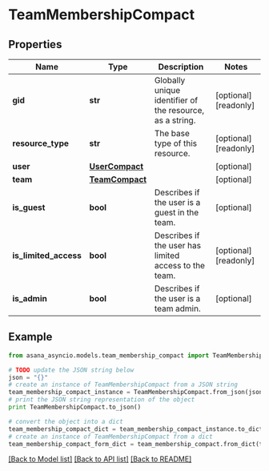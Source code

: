 # TeamMembershipCompact


## Properties

Name | Type | Description | Notes
------------ | ------------- | ------------- | -------------
**gid** | **str** | Globally unique identifier of the resource, as a string. | [optional] [readonly] 
**resource_type** | **str** | The base type of this resource. | [optional] [readonly] 
**user** | [**UserCompact**](UserCompact.md) |  | [optional] 
**team** | [**TeamCompact**](TeamCompact.md) |  | [optional] 
**is_guest** | **bool** | Describes if the user is a guest in the team. | [optional] 
**is_limited_access** | **bool** | Describes if the user has limited access to the team. | [optional] [readonly] 
**is_admin** | **bool** | Describes if the user is a team admin. | [optional] 

## Example

```python
from asana_asyncio.models.team_membership_compact import TeamMembershipCompact

# TODO update the JSON string below
json = "{}"
# create an instance of TeamMembershipCompact from a JSON string
team_membership_compact_instance = TeamMembershipCompact.from_json(json)
# print the JSON string representation of the object
print TeamMembershipCompact.to_json()

# convert the object into a dict
team_membership_compact_dict = team_membership_compact_instance.to_dict()
# create an instance of TeamMembershipCompact from a dict
team_membership_compact_form_dict = team_membership_compact.from_dict(team_membership_compact_dict)
```
[[Back to Model list]](../README.md#documentation-for-models) [[Back to API list]](../README.md#documentation-for-api-endpoints) [[Back to README]](../README.md)


